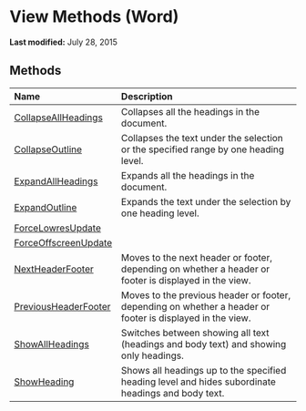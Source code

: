 
# View Methods (Word)

 **Last modified:** July 28, 2015


## Methods



|**Name**|**Description**|
|:-----|:-----|
| [CollapseAllHeadings](04c9b1a9-68ef-8ecb-72ee-52b4d25fbf0a.md)|Collapses all the headings in the document.|
| [CollapseOutline](b22ac567-ef40-e47e-f0fc-311263675045.md)|Collapses the text under the selection or the specified range by one heading level.|
| [ExpandAllHeadings](b91576a6-3a5a-b26e-d7aa-82bb3a9c75fe.md)|Expands all the headings in the document.|
| [ExpandOutline](46286501-3583-e931-71a6-cf5d091f0b15.md)|Expands the text under the selection by one heading level.|
| [ForceLowresUpdate](http://msdn.microsoft.com/library/85f017eb-8506-53ad-d9f8-beb759572cde%28Office.15%29.aspx)||
| [ForceOffscreenUpdate](http://msdn.microsoft.com/library/d1394841-4cd2-0e3f-b4be-116baf1110b3%28Office.15%29.aspx)||
| [NextHeaderFooter](48b52b41-cee4-fa85-7229-86af61607556.md)|Moves to the next header or footer, depending on whether a header or footer is displayed in the view.|
| [PreviousHeaderFooter](fee57f18-348d-a671-2fb2-1f9797c39727.md)|Moves to the previous header or footer, depending on whether a header or footer is displayed in the view.|
| [ShowAllHeadings](294aa5f0-9821-faed-aa82-ff59f7a84eb6.md)|Switches between showing all text (headings and body text) and showing only headings.|
| [ShowHeading](b459e936-13fa-f2f4-33e6-f25d21a6f77c.md)|Shows all headings up to the specified heading level and hides subordinate headings and body text.|

